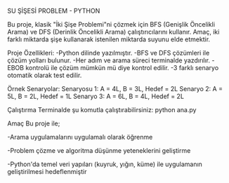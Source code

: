 SU ŞİŞESİ PROBLEM - PYTHON

Bu proje, klasik "İki Şişe Problemi"ni çözmek için BFS (Genişlik Öncelikli Arama) ve DFS (Derinlik Öncelikli Arama) çalıştırıcılarını kullanır. Amaç, iki farklı miktarda şişe kullanarak istenilen miktarda suyunu elde etmektir.

Proje Özellikleri:
  -Python dilinde yazılmıştır.
  -BFS ve DFS çözümleri ile çözüm yolları bulunur.
  -Her adım ve arama süreci terminalde yazdırılır.
  -EBOB kontrolü ile çözüm mümkün mü diye kontrol edilir.
  -3 farklı senaryo otomatik olarak test edilir.

Örnek Senaryolar:
Senaryosu 1: A = 4L, B = 3L, Hedef = 2L
Senaryo 2: A = 5L, B = 2L, Hedef = 1L 
Senaryo 3: A = 6L, B = 4L, Hedef = 2L

Çalıştırma
Terminalde şu komutla çalıştırabilirsiniz:  python ana.py

Amaç
  Bu proje ile;


-Arama uygulamalarını uygulamalı olarak öğrenme

-Problem çözme ve algoritma düşünme yeteneklerini geliştirme

-Python'da temel veri yapıları (kuyruk, yığın, küme) ile uygulamanın geliştirilmesi hedeflenmiştir


